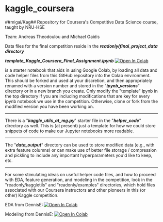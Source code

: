 # kaggle_coursera
##migai/Kag## Repository for Coursera's Competitive Data Science course, taught by NRU-HSE

Team:  Andreas Theodoulou and Michael Gaidis  
  
  
Data files for the final competition reside in the ***readonly/final_project_data directory***  
  
  
***template_Kaggle_Coursera_Final_Assignment.ipynb*** [![Open In Colab](https://colab.research.google.com/assets/colab-badge.svg)](https://colab.research.google.com/github/migai/Kag/blob/master/template_Kaggle_Coursera_Final_Assignment.ipynb)

is a starter notebook that aids in using Google Colab, by loading all data and code helper files from this GitHub repository into the Colab environment.  
This should be forked and used at your discretion, and then appropriately renamed with a version number and stored in the "***ipynb_versions***" directory or in a new branch you create.  Only modify the "template" ipynb in the top directory if you are including modifications that are key for every ipynb notebook we use in the competition.  Otherwise, clone or fork from the modified version you have been working on.  

---

There is a "***kaggle_utils_at_mg.py***" starter file in the "***helper_code***" directory as well.  This is (at present) just a template for how we could store snippets of code to make our Jupyter notebooks more readable.  

---

The "***data_output***" directory can be used to store modified data (e.g., with extra feature columns) or can make use of better file storage / compression and pickling to include any important hyperparameters you'd like to keep, etc.  

---

For some stimulating ideas on useful helper code files, and how to proceed with EDA, feature generation, and modeling in the competition, look in the "readonly/kaggletils" and "readonly/examples" directories, which hold files associated with our Coursera instructors and other pioneers in this (or other) Kaggle competition.  

EDA from DennisE:
[![Open In Colab](https://colab.research.google.com/assets/colab-badge.svg)](https://colab.research.google.com/github/migai/Kag/blob/master/readonly/examples/DennisE_coursera_competition_getting_started_eda.ipynb)

Modeling from DennisE:
[![Open In Colab](https://colab.research.google.com/assets/colab-badge.svg)](https://colab.research.google.com/github/migai/Kag/blob/master/readonly/examples/DennisE_coursera_competition_modeling.ipynb)
